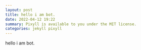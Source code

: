```yaml
---
layout: post
title: hello i am bot.
date: 2022-04-12 19:22
summary: Pixyll is available to you under the MIT license.
categories: jekyll pixyll
---
```


hello i am bot.